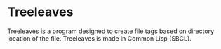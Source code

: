 # Treeleaves

Treeleaves is a program designed to create file tags based on directory location
of the file. Treeleaves is made in Common Lisp (SBCL).
